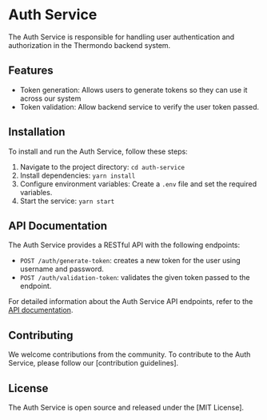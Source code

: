 # Auth Service

The Auth Service is responsible for handling user authentication and authorization in the Thermondo backend system.

## Features

- Token generation: Allows users to generate tokens so they can use it across our system
- Token validation: Allow backend service to verify the user token passed.

## Installation

To install and run the Auth Service, follow these steps:

1. Navigate to the project directory: `cd auth-service`
2. Install dependencies: `yarn install`
3. Configure environment variables: Create a `.env` file and set the required variables.
4. Start the service: `yarn start`

## API Documentation

The Auth Service provides a RESTful API with the following endpoints:

- `POST /auth/generate-token`: creates a new token for the user using username and password.
- `POST /auth/validation-token`: validates the given token passed to the endpoint.

For detailed information about the Auth Service API endpoints, refer to the [API documentation](http://localhost:3000/api).

## Contributing

We welcome contributions from the community. To contribute to the Auth Service, please follow our [contribution guidelines].

## License

The Auth Service is open source and released under the [MIT License].

